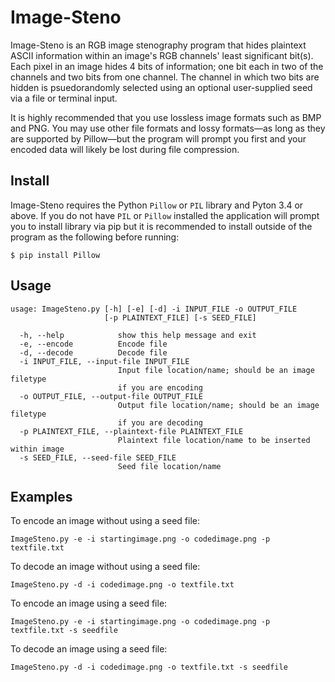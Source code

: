 # Image-Steno

Image-Steno is an RGB image stenography program that hides plaintext ASCII information within an image's RGB channels' least significant bit(s). Each pixel in an image hides 4 bits of information; one bit each in two of the channels and two bits from one channel. The channel in which two bits are hidden is psuedorandomly selected using an optional user-supplied seed via a file or terminal input.

It is highly recommended that you use lossless image formats such as BMP and PNG. You may use other file formats and lossy formats—as long as they are supported by Pillow—but the program will prompt you first and your encoded data will likely be lost during file compression.

## Install

Image-Steno requires the Python `Pillow` or `PIL` library and Pyton 3.4 or above. If you do not have `PIL` or `Pillow` installed the application will prompt you to install library via pip but it is recommended to install outside of the program as the following before running:

`$ pip install Pillow`


## Usage

```
usage: ImageSteno.py [-h] [-e] [-d] -i INPUT_FILE -o OUTPUT_FILE
                     [-p PLAINTEXT_FILE] [-s SEED_FILE]

  -h, --help            show this help message and exit
  -e, --encode          Encode file
  -d, --decode          Decode file
  -i INPUT_FILE, --input-file INPUT_FILE
                        Input file location/name; should be an image filetype
                        if you are encoding
  -o OUTPUT_FILE, --output-file OUTPUT_FILE
                        Output file location/name; should be an image filetype
                        if you are decoding
  -p PLAINTEXT_FILE, --plaintext-file PLAINTEXT_FILE
                        Plaintext file location/name to be inserted within image
  -s SEED_FILE, --seed-file SEED_FILE
                        Seed file location/name
```

## Examples

To encode an image without using a seed file:

`ImageSteno.py -e -i startingimage.png -o codedimage.png -p textfile.txt`

To decode an image without using a seed file:

`ImageSteno.py -d -i codedimage.png -o textfile.txt`

To encode an image using a seed file:

`ImageSteno.py -e -i startingimage.png -o codedimage.png -p textfile.txt -s seedfile`

To decode an image using a seed file:

`ImageSteno.py -d -i codedimage.png -o textfile.txt -s seedfile`
